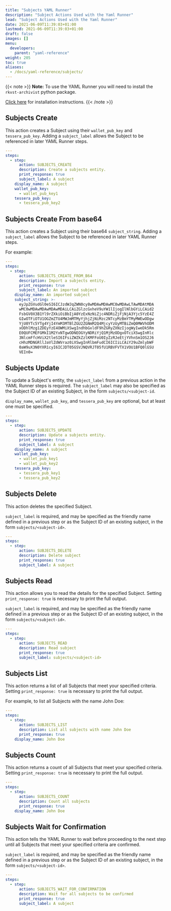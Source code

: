 ```yaml
---
title: "Subjects YAML Runner"
description: "Subject Actions Used with the Yaml Runner"
lead: "Subject Actions Used with the Yaml Runner"
date: 2021-06-09T11:39:03+01:00
lastmod: 2021-06-09T11:39:03+01:00
draft: false
images: []
menu: 
  developers:
    parent: "yaml-reference"
weight: 205
toc: true
aliases: 
  - /docs/yaml-reference/subjects/
---
```


{{< note >}}
**Note:** To use the YAML Runner you will need to install the `rkvst-archivist` python package.

[Click here](https://python.rkvst.com/runner/index.html) for installation instructions.
{{< /note >}}

## Subjects Create

This action creates a Subject using their `wallet_pub_key` and `tessera_pub_key`. Adding a `subject_label` allows the Subject to be referenced in later YAML Runner steps.

```yaml
---
steps:
  - step:
      action: SUBJECTS_CREATE
      description: Create a subjects entity.
      print_response: true
      subject_label: A subject
    display_name: A subject
    wallet_pub_key:
      - wallet_pub_key1
    tessera_pub_key:
      - tessera_pub_key2
```

## Subjects Create From base64

This action creates a Subject using their base64 `subject_string`. Adding a `subject_label` allows the Subject to be referenced in later YAML Runner steps.

For example:

```yaml
---
steps:
  - step:
      action: SUBJECTS_CREATE_FROM_B64
      description: Import a subjects entity.
      print_response: true
      subject_label: An imported subject
    display_name: An imported subject
    subject_string: >-
      eyJpZGVudGl0eSI6ICJzdWJqZWN0cy8wMDAwMDAwMC0wMDAwLTAwMDAtMDA
      wMC0wMDAwMDAwMDAwMDAiLCAiZGlzcGxheV9uYW1lIjogIlNlbGYiLCAid2
      FsbGV0X3B1Yl9rZXkiOiBbIjA0YzExNzNiZjc4NDRiZjFjNjA3Yjc5YzE4Z
      GIwOTFiOTU1OGZmZTU4MWJmMTMyYjhjZjNiMzc2NTcyMzBmYTMyMWEwODgw
      YjU0YTc5YTg4YjI4YmM3MTBlZGU2ZGNmM2Q4MjcyYzUyMTBiZmQ0MWVhODM
      xODhlMzg1ZDEyYzE4OWMiXSwgIndhbGxldF9hZGRyZXNzIjogWyIweDk5Rm
      E0QUFCMEFGMkI1M2YxNTgwODNEOGYyNDRiYjQ1MjMzODgxOTciXSwgInRlc
      3NlcmFfcHViX2tleSI6IFsiZWZkZzlKMFFoU0IyZzRJeEtjYVhnSm1OS2J6
      cHhzMDNGRllJaVlZdWVraz0iXSwgInRlbmFudCI6ICIiLCAiY29uZmlybWF
      0aW9uX3N0YXR1cyI6ICJDT05GSVJNQVRJT05fU1RBVFVTX1VOU1BFQ0lGSU
      VEIn0=
```

## Subjects Update

To update a Subject's entity, the `subject_label` from a previous action in the YAML Runner steps is required. The `subject_label` may also be specified as the Subject ID of an existing Subject, in the form `subjects/<subject-id`.

`display_name`, `wallet_pub_key`, and `tessera_pub_key` are optional, but at least one must be specified. 

```yaml
---
steps:
  - step:
      action: SUBJECTS_UPDATE
      description: Update a subjects entity.
      print_response: true
      subject_label: A subject
    display_name: A subject
    wallet_pub_key:
      - wallet_pub_key1
      - wallet_pub_key2
    tessera_pub_key:
      - tessera_pub_key1
      - tessera_pub_key2
```

## Subjects Delete

This action deletes the specified Subject. 

`subject_label` is required, and may be specified as the friendly name defined in a previous step or as the Subject ID of an existing subject, in the form `subjects/<subject-id>`.

```yaml 
---
steps:
  - step:
      action: SUBJECTS_DELETE
      description: Delete subject
      print_response: true
      subject_label: A subject
```

## Subjects Read

This action allows you to read the details for the specified Subject. Setting `print_response: true` is necessary to print the full output. 

`subject_label` is required, and may be specified as the friendly name defined in a previous step or as the Subject ID of an existing subject, in the form `subjects/<subject-id>`.

```yaml
---
steps:
  - step:
      action: SUBJECTS_READ
      description: Read subject
      print_response: true
      subject_label: subjects/<subject-id>
```

## Subjects List

This action returns a list of all Subjects that meet your specified criteria. Setting `print_response: true` is necessary to print the full output. 

For example, to list all Subjects with the name John Doe: 

```yaml
---
steps:
  - step:
      action: SUBJECTS_LIST
      description: List all subjects with name John Doe
      print_response: true
    display_name: John Doe
```

## Subjects Count

This action returns a count of all Subjects that meet your specified criteria. Setting `print_response: true` is necessary to print the full output. 

```yaml
---
steps:
  - step:
      action: SUBJECTS_COUNT
      description: Count all subjects
      print_response: true
    display_name: John Doe
```

## Subjects Wait for Confirmation

This action tells the YAML Runner to wait before proceeding to the next step until all Subjects that meet your specified criteria are confirmed. 

`subject_label` is required, and may be specified as the friendly name defined in a previous step or as the Subject ID of an existing subject, in the form `subjects/<subject-id>`.

```yaml
---
steps:
  - step:
      action: SUBJECTS_WAIT_FOR_CONFIRMATION
      description: Wait for all subjects to be confirmed
      print_response: true
      subject_label: A subject
```